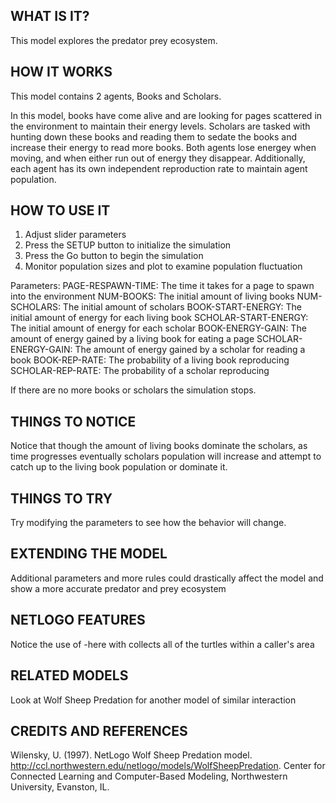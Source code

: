 ## WHAT IS IT?

This model explores the predator prey ecosystem. 

## HOW IT WORKS

This model contains 2 agents, Books and Scholars. 

In this model, books have come alive and are looking for pages scattered in the environment to maintain their energy levels. Scholars are tasked with hunting down these books and reading them to sedate the books and increase their energy to read more books. Both agents lose energey when moving, and when either run out of energy they disappear. Additionally, each agent has its own independent reproduction rate to maintain agent population. 

## HOW TO USE IT

1. Adjust slider parameters 
2. Press the SETUP button to initialize the simulation
3. Press the Go button to begin the simulation
4. Monitor population sizes and plot to examine population fluctuation

Parameters: 
PAGE-RESPAWN-TIME: The time it takes for a page to spawn into the environment
NUM-BOOKS: The initial amount of living books
NUM-SCHOLARS: The initial amount of scholars
BOOK-START-ENERGY: The initial amount of energy for each living book
SCHOLAR-START-ENERGY: The initial amount of energy for each scholar
BOOK-ENERGY-GAIN: The amount of energy gained by a living book for eating a page
SCHOLAR-ENERGY-GAIN: The amount of energy gained by a scholar for reading a book
BOOK-REP-RATE: The probability of a living book reproducing
SCHOLAR-REP-RATE: The probability of a scholar reproducing

If there are no more books or scholars the simulation stops.
## THINGS TO NOTICE

Notice that though the amount of living books dominate the scholars, as time progresses eventually scholars population will increase and attempt to catch up to the living book population or dominate it. 

## THINGS TO TRY

Try modifying the parameters to see how the behavior will change.

## EXTENDING THE MODEL

Additional parameters and more rules could drastically affect the model and show a more accurate predator and prey ecosystem

## NETLOGO FEATURES

Notice the use of <breeds>-here with collects all of the turtles within a caller's area

## RELATED MODELS

Look at Wolf Sheep Predation for another model of similar interaction

## CREDITS AND REFERENCES

Wilensky, U. (1997). NetLogo Wolf Sheep Predation model. http://ccl.northwestern.edu/netlogo/models/WolfSheepPredation. Center for Connected Learning and Computer-Based Modeling, Northwestern University, Evanston, IL.
